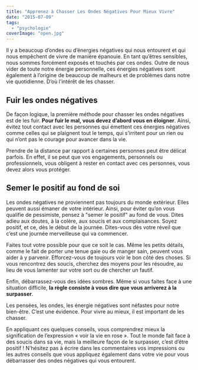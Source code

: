 ```yaml
---
title: "Apprenez à Chasser Les Ondes Négatives Pour Mieux Vivre"
date: "2015-07-09"
tags:
  - "psychologie"
coverImage: "open.jpg"
---
```


Il y a beaucoup d’ondes ou d’énergies négatives qui nous entourent et qui nous empêchent de vivre de manière épanouie. En tant qu’êtres sensibles, nous sommes forcément exposés et touchés par ces ondes. Outre de nous vider de toute notre énergie personnelle, ces énergies négatives sont également à l’origine de beaucoup de malheurs et de problèmes dans notre vie quotidienne. D’où l’intérêt de les chasser.<!--more-->

## Fuir les ondes négatives

De façon logique, la première méthode pour chasser les ondes négatives est de les fuir. **Pour fuir le mal, vous devez d’abord vous en éloigner**. Ainsi, évitez tout contact avec les personnes qui émettent ces énergies négatives comme celles qui se plaignent tout le temps, qui s’irritent pour un rien ou qui n’ont pas le courage pour avancer dans la vie.

Prendre de la distance par rapport à certaines personnes peut être délicat parfois. En effet, il se peut que vos engagements, personnels ou professionnels, vous obligent à rester en contact avec ces personnes, vous devez alors vous protéger.

## Semer le positif au fond de soi

Les ondes négatives ne proviennent pas toujours du monde extérieur. Elles peuvent aussi émaner de votre intérieur. Ainsi, pour éviter qu’on vous qualifie de pessimiste, pensez à "semer le positif" au fond de vous. Dites adieu aux doutes, à la colère, aux soucis et aux complaisances. Soyez positif, et ce, dès le début de la journée. Dites-vous dès votre réveil que c’est une journée merveilleuse qui va commencer.

Faites tout votre possible pour que ce soit le cas. Même les petits détails, comme le fait de porter une tenue gaie ou de manger sain, peuvent vous aider à y parvenir. Efforcez-vous de toujours voir le bon côté des choses. Si vous rencontrez des soucis, cherchez des moyens pour les résoudre, au lieu de vous lamenter sur votre sort ou de chercher un fautif.

Enfin, débarrassez-vous des idées sombres. Même si vous faites face à une situation difficile, **la règle consiste à vous dire que vous arriverez à la surpasser**.

Les pensées, les ondes, les énergie négatives sont néfastes pour notre bien-être. C’est une évidence. Pour vivre au mieux, il est important de les chasser.

En appliquant ces quelques conseils, vous comprendrez mieux la signification de l’expression « voir la vie en rose ». Tout le monde fait face à des soucis dans sa vie, mais la meilleure façon de le surpasser, c’est d’être positif ! N’hésitez pas à écrire dans les commentaires vos impressions ou les autres conseils que vous appliquez également dans votre vie pour vous débarrasser des ondes négatives qui vous entourent.
